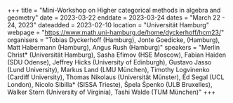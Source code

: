 +++
title = "Mini-Workshop on Higher categorical methods in algebra and geometry"
date = 2023-03-22
enddate = 2023-03-24
dates = "March 22 - 24, 2023"
dateadded = 2023-02-10
location = "Universität Hamburg"
webpage = "https://www.math.uni-hamburg.de/home/dyckerhoff/hcm23/"
organisers = "Tobias Dyckerhoff (Hamburg), Jonte Goedicke, (Hamburg), Matt Habermann (Hamburg), Angus Rush (Hamburg)"
speakers = "Merlin Christ* (Universität Hamburg), Sasha Efimov (HSE Moscow), Fabian Haiden (SDU Odense), Jeffrey Hicks (University of Edinburgh), Gustavo Jasso (Lund University), Markus Land (LMU München), Timothy Logvinenko (Cardiff University), Thomas Nikolaus (Universität Münster), Ed Segal (UCL London), Nicolo Sibilla* (SISSA Trieste), Špela Špenko (ULB Bruxelles), Walker Stern (University of Virginia), Tashi Walde (TUM München)"
+++
